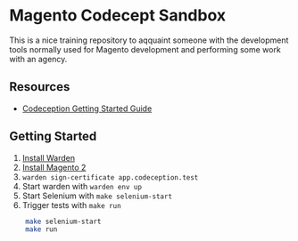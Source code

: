 # Magento Codecept Sandbox

This is a nice training repository to aqquaint someone with the development tools normally used for
Magento development and performing some work with an agency.


## Resources 

* [Codeception Getting Started Guide](https://codeception.com/docs/03-AcceptanceTests)
## Getting Started

1. [Install Warden](https://docs.warden.dev/installing.html#)
2. [Install Magento 2](https://docs.warden.dev/environments/magento2.html)
3. `warden sign-certificate app.codeception.test`
4. Start warden with `warden env up`
5. Start Selenium with `make selenium-start`
6. Trigger tests with `make run`

```bash
    make selenium-start
    make run
```

